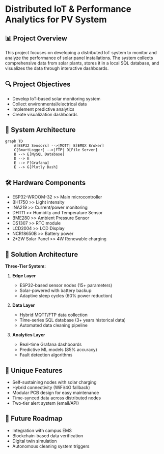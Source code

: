 # Distributed IoT & Performance Analytics for PV System

## 📊 Project Overview
This project focuses on developing a distributed IoT system to monitor and analyze the performance of solar panel installations. 
The system collects comprehensive data from solar plants, stores it in a local SQL database, and visualizes the data through interactive dashboards.

## 🔍 Project Objectives
- Develop IoT-based solar monitoring system
- Collect environmental/electrical data
- Implement predictive analytics
- Create visualization dashboards

## 🌱 System Architecture
```mermaid
graph TD
    A[ESP32 Sensors] -->|MQTT| B[EMQX Broker]
    C[SmartLogger] -->|FTP| D[File Server]
    B --> E[MySQL Database]
    D --> E
    E --> F[Grafana]
    E --> G[Plotly Dash]
```

## 🛠️ Hardware Components
- ESP32-WROOM-32 >> Main microcontroller
- BH1750 >> Light intensity
- INA219 >> Current/power monitoring
- DHT11 >> Humidity and Temperature Sensor
- BME280 >> Ambient Pressure Sensor
- DS1307 >> RTC module
- LCD2004 >> LCD Display
- NCR18650B	>> Battery power
- 2*2W Solar Panel >> 4W Renewable charging

## 🚀 Solution Architecture
**Three-Tier System:**
1. **Edge Layer**  
   - ESP32-based sensor nodes (15+ parameters)  
   - Solar-powered with battery backup  
   - Adaptive sleep cycles (60% power reduction)

2. **Data Layer**  
   - Hybrid MQTT/FTP data collection  
   - Time-series SQL database (3+ years historical data)  
   - Automated data cleaning pipeline

3. **Analytics Layer**  
   - Real-time Grafana dashboards  
   - Predictive ML models (85% accuracy)  
   - Fault detection algorithms

## 🌟 Unique Features
- Self-sustaining nodes with solar charging
- Hybrid connectivity (WiFi/4G fallback)
- Modular PCB design for easy maintenance
- Time-synced data across distributed nodes
- Two-tier alert system (email/API)

## 🔮 Future Roadmap
- Integration with campus EMS
- Blockchain-based data verification
- Digital twin simulation
- Autonomous cleaning system triggers
